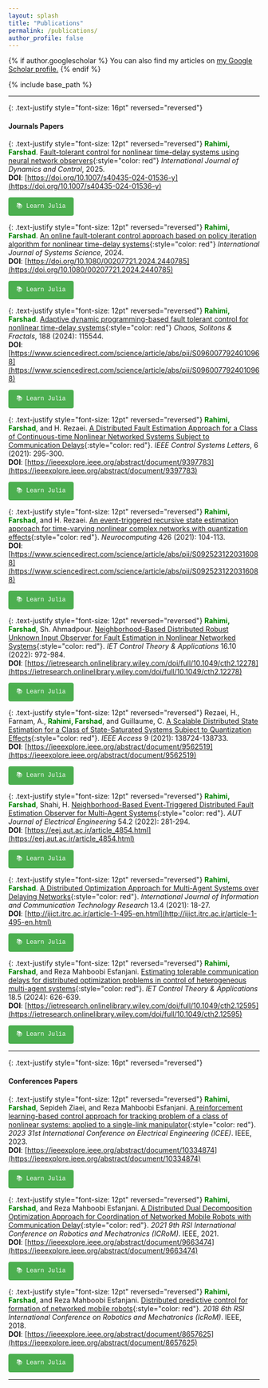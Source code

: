 ```yaml
---
layout: splash
title: "Publications"
permalink: /publications/
author_profile: false
---
```


{% if author.googlescholar %}
  You can also find my articles on <u><a href="{{author.googlescholar}}">my Google Scholar profile</a>.</u>
{% endif %}

{% include base_path %}

---
{: .text-justify style="font-size: 16pt" reversed="reversed"}
#### Journals Papers

{: .text-justify style="font-size: 12pt" reversed="reversed"}
**<span style="color:green;">Rahimi, Farshad</span>**. [Fault-tolerant control for nonlinear time-delay systems using neural network observers](https://link.springer.com/article/10.1007/s40435-024-01536-y){:style="color: red"} *International Journal of Dynamics and Control*, 2025.  
**DOI**: [https://doi.org/10.1007/s40435-024-01536-y](https://doi.org/10.1007/s40435-024-01536-y)
<div style="margin-top: 10px;">
  <a href="https://julialang.org/learning/" target="_blank">
    <button style="background-color: #4CAF50; color: white; padding: 8px 16px; border: none; border-radius: 4px; cursor: pointer; font-family: 'Courier New', monospace; font-size: 12px;">
      📚 Learn Julia
    </button>
  </a>
</div>

{: .text-justify style="font-size: 12pt" reversed="reversed"}
**<span style="color:green;">Rahimi, Farshad</span>**. [An online fault-tolerant control approach based on policy iteration algorithm for nonlinear time-delay systems](https://www.tandfonline.com/doi/full/10.1080/00207721.2024.2440785){:style="color: red"} *International Journal of Systems Science*, 2024.  
**DOI**: [https://doi.org/10.1080/00207721.2024.2440785](https://doi.org/10.1080/00207721.2024.2440785)
<div style="margin-top: 10px;">
  <a href="https://julialang.org/learning/" target="_blank">
    <button style="background-color: #4CAF50; color: white; padding: 8px 16px; border: none; border-radius: 4px; cursor: pointer; font-family: 'Courier New', monospace; font-size: 12px;">
      📚 Learn Julia
    </button>
  </a>
</div>

{: .text-justify style="font-size: 12pt" reversed="reversed"}
**<span style="color:green;">Rahimi, Farshad</span>**. [Adaptive dynamic programming-based fault tolerant control for nonlinear time-delay systems](https://www.sciencedirect.com/science/article/abs/pii/S0960077924010968){:style="color: red"} *Chaos, Solitons & Fractals*, 188 (2024): 115544.  
**DOI**: [https://www.sciencedirect.com/science/article/abs/pii/S0960077924010968](https://www.sciencedirect.com/science/article/abs/pii/S0960077924010968)
<div style="margin-top: 10px;">
  <a href="https://julialang.org/learning/" target="_blank">
    <button style="background-color: #4CAF50; color: white; padding: 8px 16px; border: none; border-radius: 4px; cursor: pointer; font-family: 'Courier New', monospace; font-size: 12px;">
      📚 Learn Julia
    </button>
  </a>
</div>

{: .text-justify style="font-size: 12pt" reversed="reversed"}
**<span style="color:green;">Rahimi, Farshad</span>**, and H. Rezaei. [A Distributed Fault Estimation Approach for a Class of Continuous-time Nonlinear Networked Systems Subject to Communication Delays](https://ieeexplore.ieee.org/abstract/document/9397783){:style="color: red"}. *IEEE Control Systems Letters*, 6 (2021): 295-300.  
**DOI**: [https://ieeexplore.ieee.org/abstract/document/9397783](https://ieeexplore.ieee.org/abstract/document/9397783)
<div style="margin-top: 10px;">
  <a href="https://julialang.org/learning/" target="_blank">
    <button style="background-color: #4CAF50; color: white; padding: 8px 16px; border: none; border-radius: 4px; cursor: pointer; font-family: 'Courier New', monospace; font-size: 12px;">
      📚 Learn Julia
    </button>
  </a>
</div>

{: .text-justify style="font-size: 12pt" reversed="reversed"}
**<span style="color:green;">Rahimi, Farshad</span>**, and H. Rezaei. [An event-triggered recursive state estimation approach for time-varying nonlinear complex networks with quantization effects](https://www.sciencedirect.com/science/article/abs/pii/S0925231220316088){:style="color: red"}. *Neurocomputing* 426 (2021): 104-113.  
**DOI**: [https://www.sciencedirect.com/science/article/abs/pii/S0925231220316088](https://www.sciencedirect.com/science/article/abs/pii/S0925231220316088)
<div style="margin-top: 10px;">
  <a href="https://julialang.org/learning/" target="_blank">
    <button style="background-color: #4CAF50; color: white; padding: 8px 16px; border: none; border-radius: 4px; cursor: pointer; font-family: 'Courier New', monospace; font-size: 12px;">
      📚 Learn Julia
    </button>
  </a>
</div>

{: .text-justify style="font-size: 12pt" reversed="reversed"}
**<span style="color:green;">Rahimi, Farshad</span>**, Sh. Ahmadpour. [Neighborhood-Based Distributed Robust Unknown Input Observer for Fault Estimation in Nonlinear Networked Systems](https://ietresearch.onlinelibrary.wiley.com/doi/full/10.1049/cth2.12278){:style="color: red"}. *IET Control Theory & Applications* 16.10 (2022): 972-984.  
**DOI**: [https://ietresearch.onlinelibrary.wiley.com/doi/full/10.1049/cth2.12278](https://ietresearch.onlinelibrary.wiley.com/doi/full/10.1049/cth2.12278)
<div style="margin-top: 10px;">
  <a href="https://julialang.org/learning/" target="_blank">
    <button style="background-color: #4CAF50; color: white; padding: 8px 16px; border: none; border-radius: 4px; cursor: pointer; font-family: 'Courier New', monospace; font-size: 12px;">
      📚 Learn Julia
    </button>
  </a>
</div>

{: .text-justify style="font-size: 12pt" reversed="reversed"}
Rezaei, H., Farnam, A., **<span style="color:green;">Rahimi, Farshad</span>**, and Guillaume, C. [A Scalable Distributed State Estimation for a Class of State-Saturated Systems Subject to Quantization Effects](https://ieeexplore.ieee.org/abstract/document/9562519){:style="color: red"}. *IEEE Access* 9 (2021): 138724-138733.  
**DOI**: [https://ieeexplore.ieee.org/abstract/document/9562519](https://ieeexplore.ieee.org/abstract/document/9562519)
<div style="margin-top: 10px;">
  <a href="https://julialang.org/learning/" target="_blank">
    <button style="background-color: #4CAF50; color: white; padding: 8px 16px; border: none; border-radius: 4px; cursor: pointer; font-family: 'Courier New', monospace; font-size: 12px;">
      📚 Learn Julia
    </button>
  </a>
</div>

{: .text-justify style="font-size: 12pt" reversed="reversed"}
**<span style="color:green;">Rahimi, Farshad</span>**, Shahi, H. [Neighborhood-Based Event-Triggered Distributed Fault Estimation Observer for Multi-Agent Systems](https://eej.aut.ac.ir/article_4854.html){:style="color: red"}. *AUT Journal of Electrical Engineering* 54.2 (2022): 281-294.  
**DOI**: [https://eej.aut.ac.ir/article_4854.html](https://eej.aut.ac.ir/article_4854.html)
<div style="margin-top: 10px;">
  <a href="https://julialang.org/learning/" target="_blank">
    <button style="background-color: #4CAF50; color: white; padding: 8px 16px; border: none; border-radius: 4px; cursor: pointer; font-family: 'Courier New', monospace; font-size: 12px;">
      📚 Learn Julia
    </button>
  </a>
</div>

{: .text-justify style="font-size: 12pt" reversed="reversed"}
**<span style="color:green;">Rahimi, Farshad</span>**. [A Distributed Optimization Approach for Multi-Agent Systems over Delaying Networks](http://ijict.itrc.ac.ir/article-1-495-en.html){:style="color: red"}. *International Journal of Information and Communication Technology Research* 13.4 (2021): 18-27.  
**DOI**: [http://ijict.itrc.ac.ir/article-1-495-en.html](http://ijict.itrc.ac.ir/article-1-495-en.html)
<div style="margin-top: 10px;">
  <a href="https://julialang.org/learning/" target="_blank">
    <button style="background-color: #4CAF50; color: white; padding: 8px 16px; border: none; border-radius: 4px; cursor: pointer; font-family: 'Courier New', monospace; font-size: 12px;">
      📚 Learn Julia
    </button>
  </a>
</div>

{: .text-justify style="font-size: 12pt" reversed="reversed"}
**<span style="color:green;">Rahimi, Farshad</span>**, and Reza Mahboobi Esfanjani. [Estimating tolerable communication delays for distributed optimization problems in control of heterogeneous multi-agent systems](https://ietresearch.onlinelibrary.wiley.com/doi/full/10.1049/cth2.12595){:style="color: red"}. *IET Control Theory & Applications* 18.5 (2024): 626-639.  
**DOI**: [https://ietresearch.onlinelibrary.wiley.com/doi/full/10.1049/cth2.12595](https://ietresearch.onlinelibrary.wiley.com/doi/full/10.1049/cth2.12595)
<div style="margin-top: 10px;">
  <a href="https://julialang.org/learning/" target="_blank">
    <button style="background-color: #4CAF50; color: white; padding: 8px 16px; border: none; border-radius: 4px; cursor: pointer; font-family: 'Courier New', monospace; font-size: 12px;">
      📚 Learn Julia
    </button>
  </a>
</div>

---
{: .text-justify style="font-size: 16pt" reversed="reversed"}
#### Conferences Papers

{: .text-justify style="font-size: 12pt" reversed="reversed"}
**<span style="color:green;">Rahimi, Farshad</span>**, Sepideh Ziaei, and Reza Mahboobi Esfanjani. [A reinforcement learning-based control approach for tracking problem of a class of nonlinear systems: applied to a single-link manipulator](https://ieeexplore.ieee.org/abstract/document/10334874){:style="color: red"}. *2023 31st International Conference on Electrical Engineering (ICEE)*. IEEE, 2023.  
**DOI**: [https://ieeexplore.ieee.org/abstract/document/10334874](https://ieeexplore.ieee.org/abstract/document/10334874)
<div style="margin-top: 10px;">
  <a href="https://julialang.org/learning/" target="_blank">
    <button style="background-color: #4CAF50; color: white; padding: 8px 16px; border: none; border-radius: 4px; cursor: pointer; font-family: 'Courier New', monospace; font-size: 12px;">
      📚 Learn Julia
    </button>
  </a>
</div>

{: .text-justify style="font-size: 12pt" reversed="reversed"}
**<span style="color:green;">Rahimi, Farshad</span>**, and Reza Mahboobi Esfanjani. [A Distributed Dual Decomposition Optimization Approach for Coordination of Networked Mobile Robots with Communication Delay](https://ieeexplore.ieee.org/abstract/document/9663474){:style="color: red"}. *2021 9th RSI International Conference on Robotics and Mechatronics (ICRoM)*. IEEE, 2021.  
**DOI**: [https://ieeexplore.ieee.org/abstract/document/9663474](https://ieeexplore.ieee.org/abstract/document/9663474)
<div style="margin-top: 10px;">
  <a href="https://julialang.org/learning/" target="_blank">
    <button style="background-color: #4CAF50; color: white; padding: 8px 16px; border: none; border-radius: 4px; cursor: pointer; font-family: 'Courier New', monospace; font-size: 12px;">
      📚 Learn Julia
    </button>
  </a>
</div>

{: .text-justify style="font-size: 12pt" reversed="reversed"}
**<span style="color:green;">Rahimi, Farshad</span>**, and Reza Mahboobi Esfanjani. [Distributed predictive control for formation of networked mobile robots](https://ieeexplore.ieee.org/abstract/document/8657625){:style="color: red"}. *2018 6th RSI International Conference on Robotics and Mechatronics (IcRoM)*. IEEE, 2018.  
**DOI**: [https://ieeexplore.ieee.org/abstract/document/8657625](https://ieeexplore.ieee.org/abstract/document/8657625)
<div style="margin-top: 10px;">
  <a href="https://julialang.org/learning/" target="_blank">
    <button style="background-color: #4CAF50; color: white; padding: 8px 16px; border: none; border-radius: 4px; cursor: pointer; font-family: 'Courier New', monospace; font-size: 12px;">
      📚 Learn Julia
    </button>
  </a>
</div>

---
